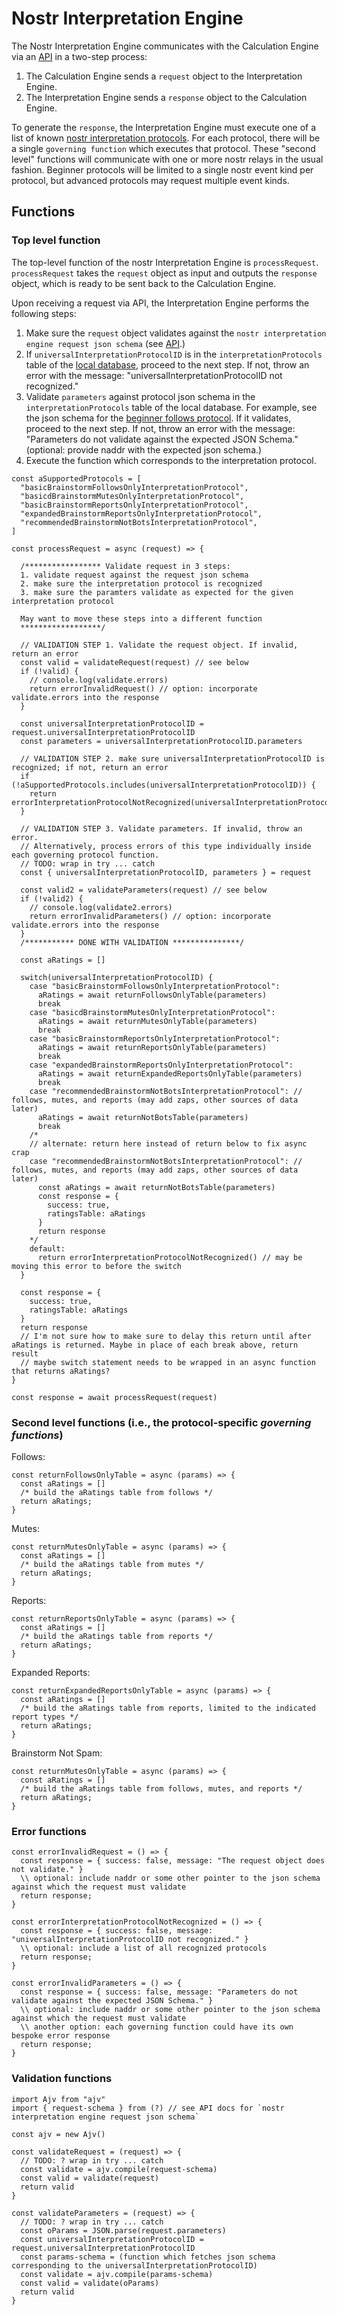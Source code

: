 # Nostr Interpretation Engine 

The Nostr Interpretation Engine communicates with the Calculation Engine via an [API](../../APIs/calculationInterpretationAPI.md) in a two-step process:
1. The Calculation Engine sends a `request` object to the Interpretation Engine.
2. The Interpretation Engine sends a `response` object to the Calculation Engine.

To generate the `response`, the Interpretation Engine must execute one of a list of known [nostr interpretation protocols](./protocols/README.md). For each protocol, there will be a single `governing function` which executes that protocol. These "second level" functions will communicate with one or more nostr relays in the usual fashion. Beginner protocols will be limited to a single nostr event kind per protocol, but advanced protocols may request multiple event kinds.

## Functions

### Top level function

The top-level function of the nostr Interpretation Engine is `processRequest`. `processRequest` takes the `request` object as input and outputs the `response` object, which is ready to be sent back to the Calculation Engine.

Upon receiving a request via API, the Interpretation Engine performs the following steps:
1. Make sure the `request` object validates against the `nostr interpretation engine request json schema` (see [API](../../APIs/calculationInterpretationAPI.md).)
2. If `universalInterpretationProtocolID` is in the `interpretationProtocols` table of the [local database](./database-initialization-core.sql), proceed to the next step. If not, throw an error with the message: "universalInterpretationProtocolID not recognized."
3. Validate `parameters` against protocol json schema in the `interpretationProtocols` table of the local database. For example, see the json schema for the [beginner follows protocol](./protocols/basicFollowsInterpretationProtocol.md). If it validates, proceed to the next step. If not, throw an error with the message: "Parameters do not validate against the expected JSON Schema." (optional: provide naddr with the expected json schema.)
4. Execute the function which corresponds to the interpretation protocol. 

```
const aSupportedProtocols = [
  "basicBrainstormFollowsOnlyInterpretationProtocol",
  "basicdBrainstormMutesOnlyInterpretationProtocol",
  "basicBrainstormReportsOnlyInterpretationProtocol",
  "expandedBrainstormReportsOnlyInterpretationProtocol",
  "recommendedBrainstormNotBotsInterpretationProtocol",
]

const processRequest = async (request) => {

  /***************** Validate request in 3 steps:
  1. validate request against the request json schema
  2. make sure the interpretation protocol is recognized
  3. make sure the paramters validate as expected for the given interpretation protocol

  May want to move these steps into a different function
  ******************/

  // VALIDATION STEP 1. Validate the request object. If invalid, return an error
  const valid = validateRequest(request) // see below
  if (!valid) {
    // console.log(validate.errors)
    return errorInvalidRequest() // option: incorporate validate.errors into the response
  }

  const universalInterpretationProtocolID = request.universalInterpretationProtocolID
  const parameters = universalInterpretationProtocolID.parameters

  // VALIDATION STEP 2. make sure universalInterpretationProtocolID is recognized; if not, return an error
  if (!aSupportedProtocols.includes(universalInterpretationProtocolID)) {
    return errorInterpretationProtocolNotRecognized(universalInterpretationProtocolID)
  }

  // VALIDATION STEP 3. Validate parameters. If invalid, throw an error.
  // Alternatively, process errors of this type individually inside each governing protocol function.
  // TODO: wrap in try ... catch
  const { universalInterpretationProtocolID, parameters } = request

  const valid2 = validateParameters(request) // see below
  if (!valid2) {
    // console.log(validate2.errors)
    return errorInvalidParameters() // option: incorporate validate.errors into the response
  }
  /*********** DONE WITH VALIDATION ***************/
  
  const aRatings = []

  switch(universalInterpretationProtocolID) {
    case "basicBrainstormFollowsOnlyInterpretationProtocol":
      aRatings = await returnFollowsOnlyTable(parameters)
      break
    case "basicdBrainstormMutesOnlyInterpretationProtocol":
      aRatings = await returnMutesOnlyTable(parameters)
      break
    case "basicBrainstormReportsOnlyInterpretationProtocol":
      aRatings = await returnReportsOnlyTable(parameters)
      break
    case "expandedBrainstormReportsOnlyInterpretationProtocol":
      aRatings = await returnExpandedReportsOnlyTable(parameters)
      break
    case "recommendedBrainstormNotBotsInterpretationProtocol": // follows, mutes, and reports (may add zaps, other sources of data later)
      aRatings = await returnNotBotsTable(parameters)
      break
    /*
    // alternate: return here instead of return below to fix async crap 
    case "recommendedBrainstormNotBotsInterpretationProtocol": // follows, mutes, and reports (may add zaps, other sources of data later)
      const aRatings = await returnNotBotsTable(parameters)
      const response = {
        success: true,
        ratingsTable: aRatings
      }
      return response
    */
    default:
      return errorInterpretationProtocolNotRecognized() // may be moving this error to before the switch
  }

  const response = {
    success: true,
    ratingsTable: aRatings
  }
  return response
  // I'm not sure how to make sure to delay this return until after aRatings is returned. Maybe in place of each break above, return result
  // maybe switch statement needs to be wrapped in an async function that returns aRatings?
}

const response = await processRequest(request)
```

### Second level functions (i.e., the protocol-specific _governing functions_)

Follows:

```
const returnFollowsOnlyTable = async (params) => {
  const aRatings = []
  /* build the aRatings table from follows */
  return aRatings;
} 
```

Mutes:

```
const returnMutesOnlyTable = async (params) => {
  const aRatings = []
  /* build the aRatings table from mutes */
  return aRatings;
} 
```

Reports:

```
const returnReportsOnlyTable = async (params) => {
  const aRatings = []
  /* build the aRatings table from reports */
  return aRatings;
} 
```

Expanded Reports:

```
const returnExpandedReportsOnlyTable = async (params) => {
  const aRatings = []
  /* build the aRatings table from reports, limited to the indicated report types */
  return aRatings;
} 
```

Brainstorm Not Spam:

```
const returnMutesOnlyTable = async (params) => {
  const aRatings = []
  /* build the aRatings table from follows, mutes, and reports */
  return aRatings;
} 
```

### Error functions 

```
const errorInvalidRequest = () => {
  const response = { success: false, message: "The request object does not validate." }
  \\ optional: include naddr or some other pointer to the json schema against which the request must validate
  return response;
}
```

```
const errorInterpretationProtocolNotRecognized = () => {
  const response = { success: false, message: "universalInterpretationProtocolID not recognized." }
  \\ optional: include a list of all recognized protocols
  return response;
}
```

```
const errorInvalidParameters = () => {
  const response = { success: false, message: "Parameters do not validate against the expected JSON Schema." }
  \\ optional: include naddr or some other pointer to the json schema against which the request must validate
  \\ another option: each governing function could have its own bespoke error response
  return response;
}
```

### Validation functions

```
import Ajv from "ajv"
import { request-schema } from (?) // see API docs for `nostr interpretation engine request json schema`

const ajv = new Ajv()

const validateRequest = (request) => {
  // TODO: ? wrap in try ... catch
  const validate = ajv.compile(request-schema)
  const valid = validate(request)
  return valid
}

const validateParameters = (request) => {
  // TODO: ? wrap in try ... catch
  const oParams = JSON.parse(request.parameters)
  const universalInterpretationProtocolID = request.universalInterpretationProtocolID
  const params-schema = (function which fetches json schema corresponding to the universalInterpretationProtocolID)
  const validate = ajv.compile(params-schema)
  const valid = validate(oParams)
  return valid
}

```
